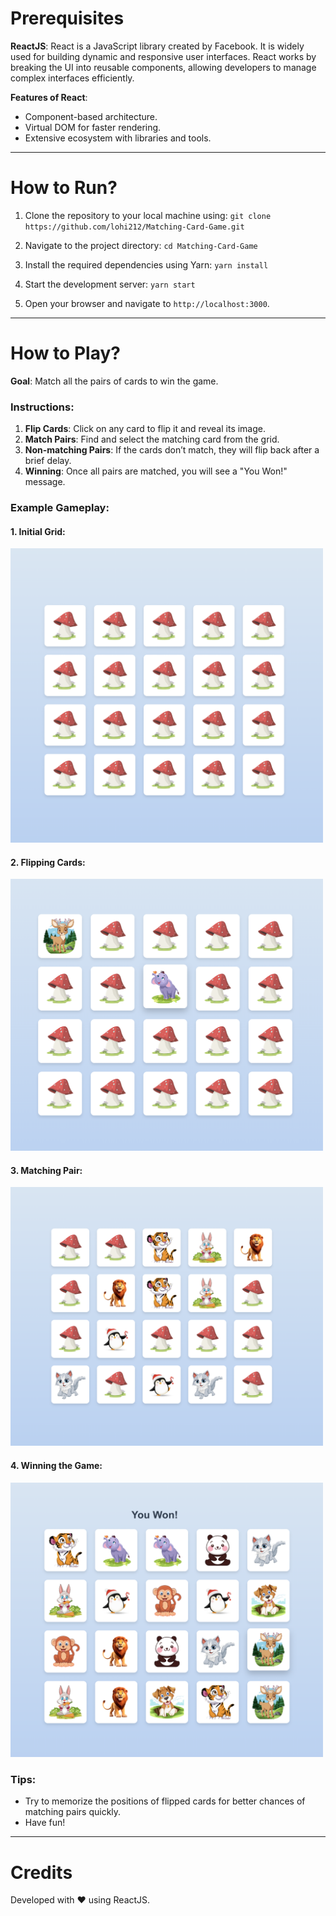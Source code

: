 # Prerequisites
**ReactJS**: React is a JavaScript library created by Facebook. It is widely used for building dynamic and responsive user interfaces. React works by breaking the UI into reusable components, allowing developers to manage complex interfaces efficiently.

**Features of React**:
- Component-based architecture.
- Virtual DOM for faster rendering.
- Extensive ecosystem with libraries and tools.

---

# How to Run?

1. Clone the repository to your local machine using:
    `git clone https://github.com/lohi212/Matching-Card-Game.git`

2. Navigate to the project directory:
    `cd Matching-Card-Game`

3. Install the required dependencies using Yarn:
    `yarn install`

4. Start the development server:
    `yarn start`

5. Open your browser and navigate to `http://localhost:3000`.

---

# How to Play?

**Goal**: Match all the pairs of cards to win the game.

### Instructions:
1. **Flip Cards**: Click on any card to flip it and reveal its image.
2. **Match Pairs**: Find and select the matching card from the grid. 
3. **Non-matching Pairs**: If the cards don’t match, they will flip back after a brief delay.
4. **Winning**: Once all pairs are matched, you will see a "You Won!" message.


### Example Gameplay:

#### 1. Initial Grid:
<img src="./public/images/start.png" alt="Start Screen" width="500px">

#### 2. Flipping Cards:
<img src="./public/images/continue.png" alt="Starting Game" width="500px">

#### 3. Matching Pair:
<img src="./public/images/continue1.png" alt="Continue Game" width="500px">

#### 4. Winning the Game:
<img src="./public/images/win.png" alt="Winning Game" width="500px">


### Tips:
- Try to memorize the positions of flipped cards for better chances of matching pairs quickly.
- Have fun!

---

# Credits
Developed with ❤️ using ReactJS.